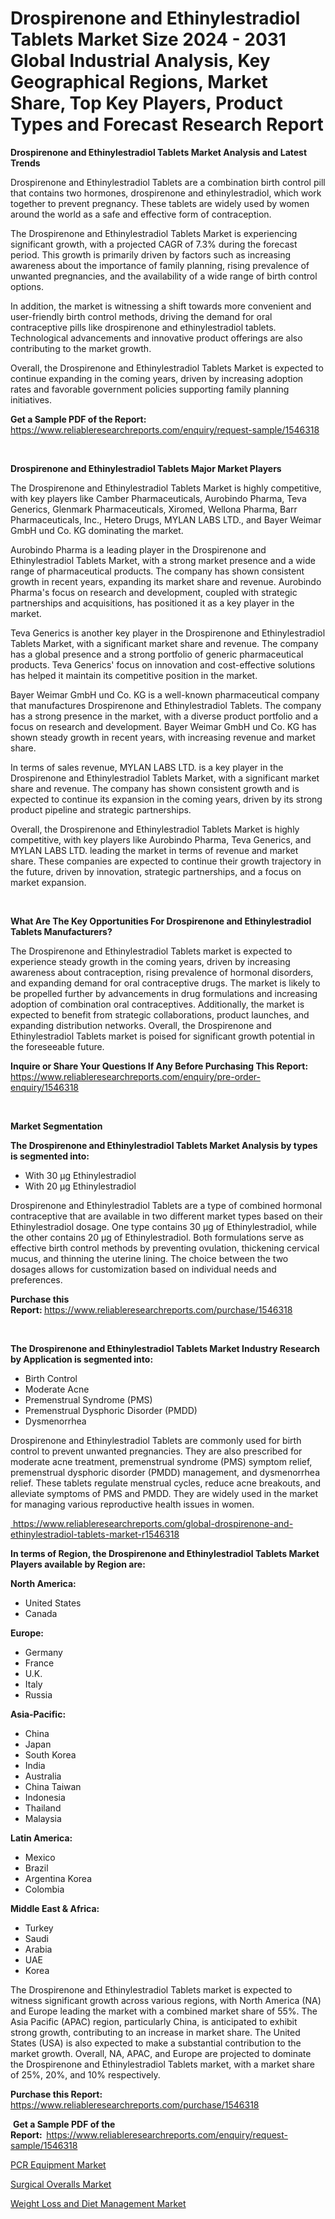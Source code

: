 <p><h1>Drospirenone and Ethinylestradiol Tablets Market Size 2024 - 2031 Global Industrial Analysis, Key Geographical Regions, Market Share, Top Key Players, Product Types and Forecast Research Report</h1></p><p><strong>Drospirenone and Ethinylestradiol Tablets Market Analysis and Latest Trends</strong></p>
<p><p>Drospirenone and Ethinylestradiol Tablets are a combination birth control pill that contains two hormones, drospirenone and ethinylestradiol, which work together to prevent pregnancy. These tablets are widely used by women around the world as a safe and effective form of contraception.</p><p>The Drospirenone and Ethinylestradiol Tablets Market is experiencing significant growth, with a projected CAGR of 7.3% during the forecast period. This growth is primarily driven by factors such as increasing awareness about the importance of family planning, rising prevalence of unwanted pregnancies, and the availability of a wide range of birth control options.</p><p>In addition, the market is witnessing a shift towards more convenient and user-friendly birth control methods, driving the demand for oral contraceptive pills like drospirenone and ethinylestradiol tablets. Technological advancements and innovative product offerings are also contributing to the market growth.</p><p>Overall, the Drospirenone and Ethinylestradiol Tablets Market is expected to continue expanding in the coming years, driven by increasing adoption rates and favorable government policies supporting family planning initiatives.</p></p>
<p><strong>Get a Sample PDF of the Report:&nbsp;</strong> <a href="https://www.reliableresearchreports.com/enquiry/request-sample/1546318">https://www.reliableresearchreports.com/enquiry/request-sample/1546318</a></p>
<p>&nbsp;</p>
<p><strong>Drospirenone and Ethinylestradiol Tablets Major Market Players</strong></p>
<p><p>The Drospirenone and Ethinylestradiol Tablets Market is highly competitive, with key players like Camber Pharmaceuticals, Aurobindo Pharma, Teva Generics, Glenmark Pharmaceuticals, Xiromed, Wellona Pharma, Barr Pharmaceuticals, Inc., Hetero Drugs, MYLAN LABS LTD., and Bayer Weimar GmbH und Co. KG dominating the market.</p><p>Aurobindo Pharma is a leading player in the Drospirenone and Ethinylestradiol Tablets Market, with a strong market presence and a wide range of pharmaceutical products. The company has shown consistent growth in recent years, expanding its market share and revenue. Aurobindo Pharma's focus on research and development, coupled with strategic partnerships and acquisitions, has positioned it as a key player in the market.</p><p>Teva Generics is another key player in the Drospirenone and Ethinylestradiol Tablets Market, with a significant market share and revenue. The company has a global presence and a strong portfolio of generic pharmaceutical products. Teva Generics' focus on innovation and cost-effective solutions has helped it maintain its competitive position in the market.</p><p>Bayer Weimar GmbH und Co. KG is a well-known pharmaceutical company that manufactures Drospirenone and Ethinylestradiol Tablets. The company has a strong presence in the market, with a diverse product portfolio and a focus on research and development. Bayer Weimar GmbH und Co. KG has shown steady growth in recent years, with increasing revenue and market share.</p><p>In terms of sales revenue, MYLAN LABS LTD. is a key player in the Drospirenone and Ethinylestradiol Tablets Market, with a significant market share and revenue. The company has shown consistent growth and is expected to continue its expansion in the coming years, driven by its strong product pipeline and strategic partnerships.</p><p>Overall, the Drospirenone and Ethinylestradiol Tablets Market is highly competitive, with key players like Aurobindo Pharma, Teva Generics, and MYLAN LABS LTD. leading the market in terms of revenue and market share. These companies are expected to continue their growth trajectory in the future, driven by innovation, strategic partnerships, and a focus on market expansion.</p></p>
<p>&nbsp;</p>
<p><strong>What Are The Key Opportunities For Drospirenone and Ethinylestradiol Tablets Manufacturers?</strong></p>
<p><p>The Drospirenone and Ethinylestradiol Tablets market is expected to experience steady growth in the coming years, driven by increasing awareness about contraception, rising prevalence of hormonal disorders, and expanding demand for oral contraceptive drugs. The market is likely to be propelled further by advancements in drug formulations and increasing adoption of combination oral contraceptives. Additionally, the market is expected to benefit from strategic collaborations, product launches, and expanding distribution networks. Overall, the Drospirenone and Ethinylestradiol Tablets market is poised for significant growth potential in the foreseeable future.</p></p>
<p><strong>Inquire or Share Your Questions If Any Before Purchasing This Report:</strong> <a href="https://www.reliableresearchreports.com/enquiry/pre-order-enquiry/1546318">https://www.reliableresearchreports.com/enquiry/pre-order-enquiry/1546318</a></p>
<p>&nbsp;</p>
<p><strong>Market Segmentation</strong></p>
<p><strong>The Drospirenone and Ethinylestradiol Tablets Market Analysis by types is segmented into:</strong></p>
<p><ul><li>With 30 μg Ethinylestradiol</li><li>With 20 μg Ethinylestradiol</li></ul></p>
<p><p>Drospirenone and Ethinylestradiol Tablets are a type of combined hormonal contraceptive that are available in two different market types based on their Ethinylestradiol dosage. One type contains 30 μg of Ethinylestradiol, while the other contains 20 μg of Ethinylestradiol. Both formulations serve as effective birth control methods by preventing ovulation, thickening cervical mucus, and thinning the uterine lining. The choice between the two dosages allows for customization based on individual needs and preferences.</p></p>
<p><strong>Purchase this Report:&nbsp;</strong><a href="https://www.reliableresearchreports.com/purchase/1546318">https://www.reliableresearchreports.com/purchase/1546318</a></p>
<p>&nbsp;</p>
<p><strong>The Drospirenone and Ethinylestradiol Tablets Market Industry Research by Application is segmented into:</strong></p>
<p><ul><li>Birth Control</li><li>Moderate Acne</li><li>Premenstrual Syndrome (PMS)</li><li>Premenstrual Dysphoric Disorder (PMDD)</li><li>Dysmenorrhea</li></ul></p>
<p><p>Drospirenone and Ethinylestradiol Tablets are commonly used for birth control to prevent unwanted pregnancies. They are also prescribed for moderate acne treatment, premenstrual syndrome (PMS) symptom relief, premenstrual dysphoric disorder (PMDD) management, and dysmenorrhea relief. These tablets regulate menstrual cycles, reduce acne breakouts, and alleviate symptoms of PMS and PMDD. They are widely used in the market for managing various reproductive health issues in women.</p></p>
<p><a href="https://www.reliableresearchreports.com/global-drospirenone-and-ethinylestradiol-tablets-market-r1546318">&nbsp;https://www.reliableresearchreports.com/global-drospirenone-and-ethinylestradiol-tablets-market-r1546318</a></p>
<p><strong>In terms of Region, the Drospirenone and Ethinylestradiol Tablets Market Players available by Region are:</strong></p>
<p>
    <p> <strong> North America: </strong>
        <ul>
            <li>United States</li>
            <li>Canada</li>
        </ul>
        </p> 
    <p> <strong> Europe: </strong>
        <ul>
            <li>Germany</li>
            <li>France</li>
            <li>U.K.</li>
            <li>Italy</li>
            <li>Russia</li>
        </ul>
        </p> 
    <p> <strong> Asia-Pacific: </strong>
        <ul>
            <li>China</li>
            <li>Japan</li>
            <li>South Korea</li>
            <li>India</li>
            <li>Australia</li>
            <li>China Taiwan</li>
            <li>Indonesia</li>
            <li>Thailand</li>
            <li>Malaysia</li>
        </ul>
        </p> 
    <p> <strong> Latin America: </strong>
        <ul>
            <li>Mexico</li>
            <li>Brazil</li>
            <li>Argentina Korea</li>
            <li>Colombia</li>
        </ul>
        </p> 
    <p> <strong> Middle East & Africa: </strong>
        <ul>
            <li>Turkey</li>
            <li>Saudi</li>
            <li>Arabia</li>
            <li>UAE</li>
            <li>Korea</li>
        </ul>
    </p>
    </p>
<p><p>The Drospirenone and Ethinylestradiol Tablets market is expected to witness significant growth across various regions, with North America (NA) and Europe leading the market with a combined market share of 55%. The Asia Pacific (APAC) region, particularly China, is anticipated to exhibit strong growth, contributing to an increase in market share. The United States (USA) is also expected to make a substantial contribution to the market growth. Overall, NA, APAC, and Europe are projected to dominate the Drospirenone and Ethinylestradiol Tablets market, with a market share of 25%, 20%, and 10% respectively.</p></p>
<p><strong>Purchase this Report: </strong><a href="https://www.reliableresearchreports.com/purchase/1546318">https://www.reliableresearchreports.com/purchase/1546318</a></p>
<p>&nbsp;<strong>Get a Sample PDF of the Report:&nbsp;&nbsp;</strong><a href="https://www.reliableresearchreports.com/enquiry/request-sample/1546318">https://www.reliableresearchreports.com/enquiry/request-sample/1546318</a></p>
<p><strong></strong></p>
<p><p><a href="https://view.publitas.com/reportprime-1/pcr-equipment-market-size-market-outlook-and-market-forecast-2024-to-2031/">PCR Equipment Market</a></p><p><a href="https://view.publitas.com/reportprime-1/surgical-overalls-market-trends-forecast-and-competitive-analysis-to-2031/">Surgical Overalls Market</a></p><p><a href="https://medium.com/@henrysullivan626/weight-loss-and-diet-management-market-size-and-market-trends-complete-industry-overview-2024-to-be05a8b69b6b">Weight Loss and Diet Management Market</a></p></p>